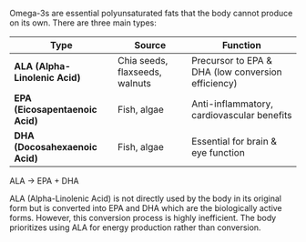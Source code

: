 
Omega-3s are essential polyunsaturated fats that the body cannot produce on its own. 
There are three main types:

|Type|Source|Function|
|---|---|---|
|**ALA (Alpha-Linolenic Acid)**|Chia seeds, flaxseeds, walnuts|Precursor to EPA & DHA (low conversion efficiency)|
|**EPA (Eicosapentaenoic Acid)**|Fish, algae|Anti-inflammatory, cardiovascular benefits|
|**DHA (Docosahexaenoic Acid)**|Fish, algae|Essential for brain & eye function|

ALA -> EPA + DHA

ALA (Alpha-Linolenic Acid) is not directly used by the body in its original form but is converted into EPA and DHA which are the biologically active forms. 
However, this conversion process is highly inefficient.
The body prioritizes using ALA for energy production rather than conversion.